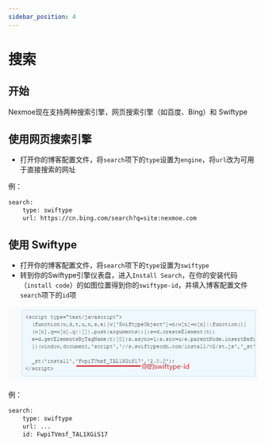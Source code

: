 ```yaml
---
sidebar_position: 4
---
```


# 搜索

## **开始**

Nexmoe现在支持两种搜索引擎，网页搜索引擎（如百度、Bing）和 Swiftype

## **使用网页搜索引擎**

- 打开你的博客配置文件，将`search`项下的`type`设置为`engine`，将`url`改为可用于直接搜索的网址

例：



```
search: 
    type: swiftype
    url: https://cn.bing.com/search?q=site:nexmoe.com
```

## **使用 Swiftype**

- 打开你的博客配置文件，将`search`项下的`type`设置为`swiftype`
- 转到你的Swiftype引擎仪表盘，进入`Install Search`，在你的安装代码（`install code`）的如图位置得到你的`swiftype-id`，并填入博客配置文件`search`项下的`id`项

![img](search/a7d385bac726fa4ffcdc3c744e86ad1d127eedaf.jpeg)

例：

```
search:
    type: swiftype
    url: ... 
    id: FwpiTVmsf_TAL1XGiS17
```

[
  ](https://docs.nexmoe.com/hexo-nexmoe/zhu-ti-pei-zhi/icon)